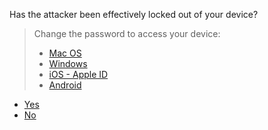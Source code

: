 <p>Has the attacker been effectively locked out of your device?</p><blockquote><p>Change the password to access your device:</p>
<ul>
<li><a href="https://support.apple.com/en-us/HT202860">Mac OS</a></li>
<li><a href="https://support.microsoft.com/en-us/help/14087/windows-7-change-your-windows-password">Windows</a></li>
<li><a href="https://support.apple.com/en-us/HT201355">iOS - Apple ID</a></li>
<li><a href="https://support.google.com/accounts/answer/41078?co=GENIE.Platform%3DAndroid&amp;hl=en">Android</a></li>
</ul>
</blockquote><p><ul>
<li><a href="../account_compromised">Yes</a></li>
<li><a href="device-acting-suspiciously">No</a></li>
</ul>
</p>
